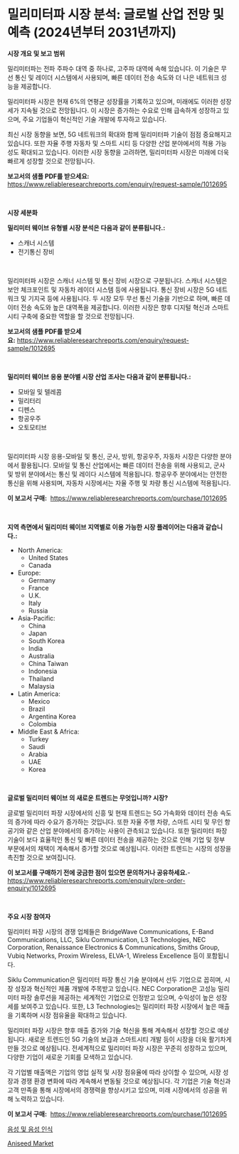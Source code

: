 <p><h1>밀리미터파 시장 분석: 글로벌 산업 전망 및 예측 (2024년부터 2031년까지)</h1></p><p><strong>시장 개요 및 보고 범위</strong></p>
<p><p>밀리미터파는 전파 주파수 대역 중 하나로, 고주파 대역에 속해 있습니다. 이 기술은 무선 통신 및 레이더 시스템에서 사용되며, 빠른 데이터 전송 속도와 더 나은 네트워크 성능을 제공합니다.</p><p>밀리미터파 시장은 현재 6%의 연평균 성장률을 기록하고 있으며, 미래에도 이러한 성장세가 지속될 것으로 전망됩니다. 이 시장은 증가하는 수요로 인해 급속하게 성장하고 있으며, 주요 기업들이 혁신적인 기술 개발에 투자하고 있습니다.</p><p>최신 시장 동향을 보면, 5G 네트워크의 확대와 함께 밀리미터파 기술이 점점 중요해지고 있습니다. 또한 자율 주행 자동차 및 스마트 시티 등 다양한 산업 분야에서의 적용 가능성도 확대되고 있습니다. 이러한 시장 동향을 고려하면, 밀리미터파 시장은 미래에 더욱 빠르게 성장할 것으로 전망됩니다.</p></p>
<p><strong>보고서의 샘플 PDF를 받으세요:</strong> <a href="https://www.reliableresearchreports.com/enquiry/request-sample/1012695">https://www.reliableresearchreports.com/enquiry/request-sample/1012695</a></p>
<p>&nbsp;</p>
<p><strong>시장 세분화</strong></p>
<p><strong>밀리미터 웨이브 유형별 시장 분석은 다음과 같이 분류됩니다.:</strong></p>
<p><ul><li>스캐너 시스템</li><li>전기통신 장비</li></ul></p>
<p>&nbsp;</p>
<p><p>밀리미터파 시장은 스캐너 시스템 및 통신 장비 시장으로 구분됩니다. 스캐너 시스템은 보안 체크포인트 및 자동차 레이더 시스템 등에 사용됩니다. 통신 장비 시장은 5G 네트워크 및 기지국 등에 사용됩니다. 두 시장 모두 무선 통신 기술을 기반으로 하며, 빠른 데이터 전송 속도와 높은 대역폭을 제공합니다. 이러한 시장은 향후 디지털 혁신과 스마트 시티 구축에 중요한 역할을 할 것으로 전망됩니다.</p></p>
<p><strong>보고서의 샘플 PDF를 받으세요:</strong>&nbsp;<a href="https://www.reliableresearchreports.com/enquiry/request-sample/1012695">https://www.reliableresearchreports.com/enquiry/request-sample/1012695</a></p>
<p>&nbsp;</p>
<p><strong> 밀리미터 웨이브 응용 분야별 시장 산업 조사는 다음과 같이 분류됩니다.:</strong></p>
<p><ul><li>모바일 및 텔레콤</li><li>밀리터리</li><li>디펜스</li><li>항공우주</li><li>오토모티브</li></ul></p>
<p>&nbsp;</p>
<p><p>밀리미터파 시장 응용-모바일 및 통신, 군사, 방위, 항공우주, 자동차 시장은 다양한 분야에서 활용됩니다. 모바일 및 통신 산업에서는 빠른 데이터 전송을 위해 사용되고, 군사 및 방위 분야에서는 통신 및 레이다 시스템에 적용됩니다. 항공우주 분야에서는 안전한 통신을 위해 사용되며, 자동차 시장에서는 자율 주행 및 차량 통신 시스템에 적용됩니다.</p></p>
<p><strong>이 보고서 구매:</strong>&nbsp; <a href="https://www.reliableresearchreports.com/purchase/1012695">https://www.reliableresearchreports.com/purchase/1012695</a></p>
<p>&nbsp;</p>
<p><strong>지역 측면에서 밀리미터 웨이브 지역별로 이용 가능한 시장 플레이어는 다음과 같습니다.:</strong></p>
<p><ul>
    <li>
        North America:
        <ul>
            <li>United States</li>
            <li>Canada</li>
        </ul>
    </li>
    <li>
        Europe:
        <ul>
            <li>Germany</li>
            <li>France</li>
            <li>U.K.</li>
            <li>Italy</li>
            <li>Russia</li>
        </ul>
    </li>
    <li>
        Asia-Pacific:
        <ul>
            <li>China</li>
            <li>Japan</li>
            <li>South Korea</li>
            <li>India</li>
            <li>Australia</li>
            <li>China Taiwan</li>
            <li>Indonesia</li>
            <li>Thailand</li>
            <li>Malaysia</li>
        </ul>
    </li>
    <li>
        Latin America:
        <ul>
            <li>Mexico</li>
            <li>Brazil</li>
            <li>Argentina Korea</li>
            <li>Colombia</li>
        </ul>
    </li>
    <li>
        Middle East & Africa:
        <ul>
            <li>Turkey</li>
            <li>Saudi</li>
            <li>Arabia</li>
            <li>UAE</li>
            <li>Korea</li>
        </ul>
    </li>
    </ul></p>
<p>&nbsp;</p>
<p><strong>글로벌 밀리미터 웨이브 의 새로운 트렌드는 무엇입니까? 시장?</strong></p>
<p><p>글로벌 밀리미터 파장 시장에서의 신흥 및 현재 트렌드는 5G 가속화와 데이터 전송 속도의 증가에 따라 수요가 증가하는 것입니다. 또한 자율 주행 차량, 스마트 시티 및 무인 항공기와 같은 산업 분야에서의 증가하는 사용이 관측되고 있습니다. 또한 밀리미터 파장 기술이 보다 효율적인 통신 및 빠른 데이터 전송을 제공하는 것으로 인해 기업 및 정부 부문에서의 채택이 계속해서 증가할 것으로 예상됩니다. 이러한 트렌드는 시장의 성장을 촉진할 것으로 보여집니다.</p></p>
<p><strong>이 보고서를 구매하기 전에 궁금한 점이 있으면 문의하거나 공유하세요.</strong>- <a href="https://www.reliableresearchreports.com/enquiry/pre-order-enquiry/1012695">https://www.reliableresearchreports.com/enquiry/pre-order-enquiry/1012695</a></p>
<p>&nbsp;</p>
<p><strong>주요 시장 참여자</strong></p>
<p><p>밀리미터 파장 시장의 경쟁 업체들은 BridgeWave Communications, E-Band Communications, LLC, Siklu Communication, L3 Technologies, NEC Corporation, Renaissance Electronics & Communications, Smiths Group, Vubiq Networks, Proxim Wireless, ELVA-1, Wireless Excellence 등이 포함됩니다.</p><p>Siklu Communication은 밀리미터 파장 통신 기술 분야에서 선두 기업으로 꼽히며, 시장 성장과 혁신적인 제품 개발에 주목받고 있습니다. NEC Corporation은 고성능 밀리미터 파장 솔루션을 제공하는 세계적인 기업으로 인정받고 있으며, 수익성이 높은 성장세를 보여주고 있습니다. 또한, L3 Technologies는 밀리미터 파장 시장에서 높은 매출을 기록하며 시장 점유율을 확대하고 있습니다.</p><p>밀리미터 파장 시장은 향후 매출 증가와 기술 혁신을 통해 계속해서 성장할 것으로 예상됩니다. 새로운 트렌드인 5G 기술의 보급과 스마트시티 개발 등이 시장을 더욱 활기차게 만들 것으로 예상됩니다. 전세계적으로 밀리미터 파장 시장은 꾸준히 성장하고 있으며, 다양한 기업이 새로운 기회를 모색하고 있습니다.</p><p>각 기업별 매출액은 기업의 영업 실적 및 시장 점유율에 따라 상이할 수 있으며, 시장 성장과 경쟁 환경 변화에 따라 계속해서 변동될 것으로 예상됩니다. 각 기업은 기술 혁신과 고객 만족을 통해 시장에서의 경쟁력을 향상시키고 있으며, 미래 시장에서의 성공을 위해 노력하고 있습니다.</p></p>
<p><strong>이 보고서 구매:</strong>&nbsp;&nbsp;<a href="https://www.reliableresearchreports.com/purchase/1012695">https://www.reliableresearchreports.com/purchase/1012695</a></p>
<p><p><a href="https://github.com/CorEmtymerich56566/Market-Research-Report-List-1/blob/main/806278211382.md">음성 및 음성 인식</a></p><p><a href="https://picayune-night-cbd.notion.site/Aniseed-Market-Insights-Market-Players-and-Forecast-Till-2031-7f832fd5f990435db6bc57bb2e304aee">Aniseed Market</a></p></p>
